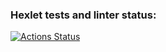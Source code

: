 ### Hexlet tests and linter status:
[![Actions Status](https://github.com/Katrina658/python-project-49/actions/workflows/hexlet-check.yml/badge.svg)](https://github.com/Katrina658/python-project-49/actions)